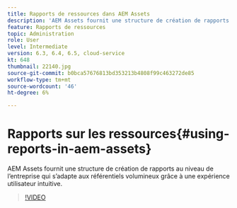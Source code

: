 ```yaml
---
title: Rapports de ressources dans AEM Assets
description: 'AEM Assets fournit une structure de création de rapports au niveau de l’entreprise qui s’adapte aux référentiels volumineux grâce à une expérience utilisateur intuitive. '
feature: Rapports de ressources
topic: Administration
role: User
level: Intermediate
version: 6.3, 6.4, 6.5, cloud-service
kt: 648
thumbnail: 22140.jpg
source-git-commit: b0bca57676813bd353213b4808f99c463272de85
workflow-type: tm+mt
source-wordcount: '46'
ht-degree: 6%

---
```



# Rapports sur les ressources{#using-reports-in-aem-assets}

AEM Assets fournit une structure de création de rapports au niveau de l’entreprise qui s’adapte aux référentiels volumineux grâce à une expérience utilisateur intuitive.

>[!VIDEO](https://video.tv.adobe.com/v/22140/?quality=12&learn=on)

